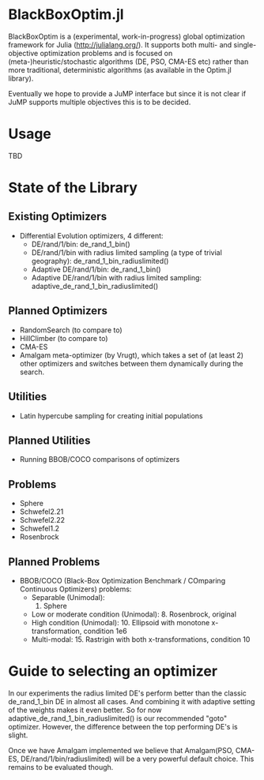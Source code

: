 BlackBoxOptim.jl
==============

BlackBoxOptim is a (experimental, work-in-progress) global optimization framework for Julia (http://julialang.org/). It supports both multi- and single-objective optimization problems and is focused on (meta-)heuristic/stochastic algorithms (DE, PSO, CMA-ES etc) rather than more traditional, deterministic algorithms (as available in the Optim.jl library).

Eventually we hope to provide a JuMP interface but since it is not clear if JuMP supports multiple objectives this is to be decided.

Usage
=====

TBD

State of the Library
====================

Existing Optimizers
-------------------

* Differential Evolution optimizers, 4 different:
  - DE/rand/1/bin: de_rand_1_bin()
  - DE/rand/1/bin with radius limited sampling (a type of trivial geography): de_rand_1_bin_radiuslimited()
  - Adaptive DE/rand/1/bin: de_rand_1_bin()
  - Adaptive DE/rand/1/bin with radius limited sampling: adaptive_de_rand_1_bin_radiuslimited()

Planned Optimizers
------------------

* RandomSearch (to compare to)
* HillClimber (to compare to)
* CMA-ES
* Amalgam meta-optimizer (by Vrugt), which takes a set of (at least 2) other optimizers and switches between them dynamically during the search.

Utilities
---------
* Latin hypercube sampling for creating initial populations

Planned Utilities
-----------------
* Running BBOB/COCO comparisons of optimizers

Problems
--------

* Sphere
* Schwefel2.21
* Schwefel2.22
* Schwefel1.2
* Rosenbrock

Planned Problems
----------------
* BBOB/COCO (Black-Box Optimization Benchmark / COmparing Continuous Optimizers) problems:
  - Separable (Unimodal):
    1. Sphere
  - Low or moderate condition (Unimodal):
    8. Rosenbrock, original
  - High condition (Unimodal):
    10. Ellipsoid with monotone x-transformation, condition 1e6
  - Multi-modal:
    15. Rastrigin with both x-transformations, condition 10

Guide to selecting an optimizer
===============================

In our experiments the radius limited DE's perform better than the classic de_rand_1_bin DE in almost all cases. And combining it with adaptive setting of the weights makes it even better. So for now adaptive_de_rand_1_bin_radiuslimited() is our recommended "goto" optimizer. However, the difference between the top performing DE's is slight.

Once we have Amalgam implemented we believe that Amalgam(PSO, CMA-ES, DE/rand/1/bin/radiuslimited) will be a very powerful default choice. This remains to be evaluated though.